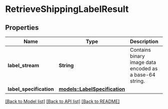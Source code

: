 # RetrieveShippingLabelResult

## Properties

Name | Type | Description | Notes
------------ | ------------- | ------------- | -------------
**label_stream** | **String** | Contains binary image data encoded as a base-64 string. | 
**label_specification** | [**models::LabelSpecification**](LabelSpecification.md) |  | 

[[Back to Model list]](../README.md#documentation-for-models) [[Back to API list]](../README.md#documentation-for-api-endpoints) [[Back to README]](../README.md)


